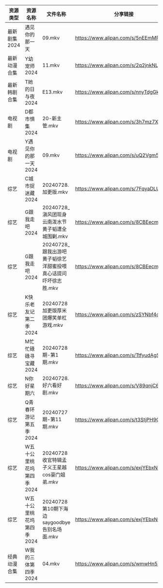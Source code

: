 | 资源类型     | 资源名称            | 文件名称                                   | 分享链接                                 | 更新时间                |
| -------- | --------------- | -------------------------------------- | ------------------------------------ | ------------------- |
| 最新剧集2024 | 遇见你的那一天         | 09.mkv                                 | https://www.alipan.com/s/5nEEmMPGmxr | 2024-07-28 12:10:27 |
| 最新动漫合集   | Y幼宠师2024        | 11.mkv                                 | https://www.alipan.com/s/2q2jnkNLjYE | 2024-07-28 12:10:13 |
| 最新韩剧合集   | T她的日与夜2024      | E13.mkv                                | https://www.alipan.com/s/nnyTdgGkMzK | 2024-07-28 00:09:20 |
| 电视剧      | D都市惧集2024       | 20-新主管.mkv                             | https://www.alipan.com/s/3h7mz7XVT7D | 2024-07-28 12:05:21 |
| 电视剧      | Y遇见你的那一天2024    | 09.mkv                                 | https://www.alipan.com/s/uQ2Vgm56dsn | 2024-07-28 12:07:02 |
| 综艺       | C城市捉迷藏2024      | 20240728.加更版.mkv                       | https://www.alipan.com/s/7FqyaDLUvoi | 2024-07-28 14:07:48 |
| 综艺       | G跟我走吧2024       | 20240728_滇风团现身云南泼水节黄子韬遭全城围剿.mkv        | https://www.alipan.com/s/8CBEecm773h | 2024-07-28 14:07:54 |
| 综艺       | G跟我走吧2024       | 20240728_跟我出游吧黄子韬徐艺洋甜蜜投喂真心话提问吓坏徐志胜.mkv | https://www.alipan.com/s/8CBEecm773h | 2024-07-28 14:07:54 |
| 综艺       | K快乐老友记第二季2024   | 20240728加更版厚米团爆笑单杠游戏.mkv               | https://www.alipan.com/s/zSYNbf4cpYQ | 2024-07-28 14:08:15 |
| 综艺       | M忙忙碌碌寻宝藏2024    | 20240728期-第1期.mkv                      | https://www.alipan.com/s/TtfyudAgS8v | 2024-07-28 14:08:24 |
| 综艺       | N你好星期六          | 20240728.好六看好剧.mkv                     | https://www.alipan.com/s/V89qnjC6T3z | 2024-07-28 14:08:36 |
| 综艺       | Q青春环游记第五季2024   | 20240727期-第11期.mkv                     | https://www.alipan.com/s/t3StjPH9G3k | 2024-07-28 00:08:13 |
| 综艺       | W五十公里桃花坞第四季2024 | 20240728收官特辑孟子义王星越cos豪门姐弟.mkv          | https://www.alipan.com/s/exjYEbxNRBJ | 2024-07-28 14:09:23 |
| 综艺       | W五十公里桃花坞第四季2024 | 20240728第10期下海边saygoodbye告别名场面.mkv     | https://www.alipan.com/s/exjYEbxNRBJ | 2024-07-28 14:09:22 |
| 经典动漫合集   | W我的三体第四季2024    | 04.mkv                                 | https://www.alipan.com/s/wmwHn5LgsFN | 2024-07-28 12:06:44 |
